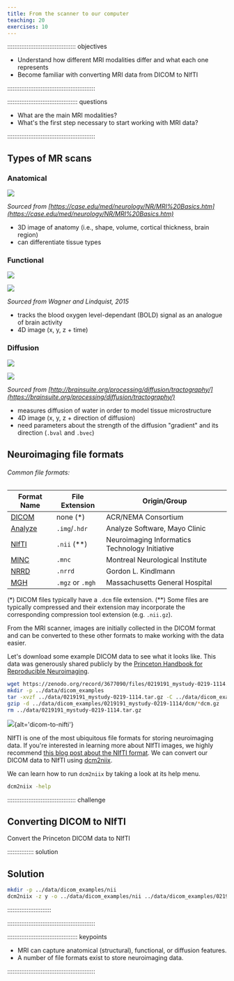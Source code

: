```yaml
---
title: From the scanner to our computer
teaching: 20
exercises: 10
---
```


::::::::::::::::::::::::::::::::::::::: objectives

- Understand how different MRI modalities differ and what each one represents
- Become familiar with converting MRI data from DICOM to NIfTI

::::::::::::::::::::::::::::::::::::::::::::::::::

:::::::::::::::::::::::::::::::::::::::: questions

- What are the main MRI modalities?
- What's the first step necessary to start working with MRI data?

::::::::::::::::::::::::::::::::::::::::::::::::::



## Types of MR scans

### Anatomical

![](fig/t1t2flairbrain.jpg)

*Sourced from [https://case.edu/med/neurology/NR/MRI%20Basics.htm](https://case.edu/med/neurology/NR/MRI%20Basics.htm)*

- 3D image of anatomy (i.e., shape, volume, cortical thickness, brain region)
- can differentiate tissue types

### Functional

![](fig/bold.gif)

![](fig/fmri_timeseries.png)

*Sourced from Wagner and Lindquist, 2015*

- tracks the blood oxygen level-dependant (BOLD) signal as an analogue of brain activity
- 4D image (x, y, z + time)

### Diffusion

![](fig/dwi.gif)

![](fig/dwi_tracts.png)

*Sourced from [http://brainsuite.org/processing/diffusion/tractography/](https://brainsuite.org/processing/diffusion/tractography/)*

- measures diffusion of water in order to model tissue microstructure
- 4D image (x, y, z + direction of diffusion)
- need parameters about the strength of the diffusion "gradient" and its direction (`.bval` and `.bvec`)

## Neuroimaging file formats

<h6 id="fileformats"> Common file formats:</h6>

| Format Name | File Extension | Origin/Group |
|-------------|----------------|--------------|
| [DICOM](https://www.dicomstandard.org/current) | none (*) | ACR/NEMA Consortium |
| [Analyze](https://eeg.sourceforge.net/ANALYZE75.pdf) | `.img`/`.hdr` | Analyze Software, Mayo Clinic |
| [NIfTI](https://nifti.nimh.nih.gov/) | `.nii` (**)| Neuroimaging Informatics Technology Initiative |
| [MINC](https://www.mcgill.ca/bic/software/minc) | `.mnc` | Montreal Neurological Institute |
| [NRRD](https://teem.sourceforge.net/nrrd/format.html) | `.nrrd` | Gordon L. Kindlmann |
| [MGH](https://surfer.nmr.mgh.harvard.edu/fswiki/FsTutorial/MghFormat) | `.mgz` or `.mgh` | Massachusetts General Hospital |

(*) DICOM files typically have a `.dcm` file extension.
(**) Some files are typically compressed and their extension may incorporate the corresponding
compression tool extension (e.g. `.nii.gz`).

From the MRI scanner, images are initially collected in the DICOM format and can be converted to these other formats to make working with the data easier.

Let's download some example DICOM data to see what it looks like.
This data was generously shared publicly by the [Princeton Handbook for Reproducible Neuroimaging](https://brainhack-princeton.github.io/handbook/).

```bash
wget https://zenodo.org/record/3677090/files/0219191_mystudy-0219-1114.tar.gz -O ../data/0219191_mystudy-0219-1114.tar.gz
mkdir -p ../data/dicom_examples
tar -xvzf ../data/0219191_mystudy-0219-1114.tar.gz -C ../data/dicom_examples
gzip -d ../data/dicom_examples/0219191_mystudy-0219-1114/dcm/*dcm.gz
rm ../data/0219191_mystudy-0219-1114.tar.gz
```

![](fig/dicom_to_nifti.png){alt='dicom-to-nifti'}

NIfTI is one of the most ubiquitous file formats for storing neuroimaging data.
If you're interested in learning more about NIfTI images, we highly recommend [this blog post about the NIfTI format](https://brainder.org/2012/09/23/the-nifti-file-format/).
We can convert our DICOM data to NIfTI using [dcm2niix](https://github.com/rordenlab/dcm2niix).

We can learn how to run `dcm2niix` by taking a look at its help menu.

```bash
dcm2niix -help
```

:::::::::::::::::::::::::::::::::::::::  challenge

## Converting DICOM to NIfTI

Convert the Princeton DICOM data to NIfTI

:::::::::::::::  solution

## Solution

```bash
mkdir -p ../data/dicom_examples/nii
dcm2niix -z y -o ../data/dicom_examples/nii ../data/dicom_examples/0219191_mystudy-0219-1114/
```

:::::::::::::::::::::::::

::::::::::::::::::::::::::::::::::::::::::::::::::

:::::::::::::::::::::::::::::::::::::::: keypoints

- MRI can capture anatomical (structural), functional, or diffusion features.
- A number of file formats exist to store neuroimaging data.

::::::::::::::::::::::::::::::::::::::::::::::::::



